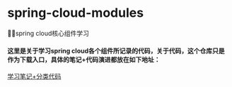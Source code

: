 # spring-cloud-modules
:feet::feet:spring cloud核心组件学习

#### 这里是关于学习spring cloud各个组件所记录的代码，关于代码，这个仓库只是作为下载入口，具体的笔记+代码演进都放在如下地址：

[学习笔记+分类代码](https://github.com/sunweiguo/swgBook/tree/master/spring-cloud-modules)


